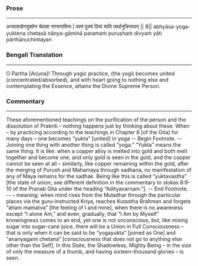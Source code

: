 ### Prose 
 --- 
अभ्यासयोगयुक्तेन चेतसा नान्यगामिना |
परमं पुरुषं दिव्यं याति पार्थानुचिन्तयन् || 8||
abhyāsa-yoga-yuktena chetasā nānya-gāminā
paramaṁ puruṣhaṁ divyaṁ yāti pārthānuchintayan

### Bengali Translation 
 --- 
O Partha [Arjuna]! Through yogic practice, (the yogi) becomes united (concentrated/absorbed), and with heart going to nothing else and contemplating the Essence, attains the Divine Supreme Person.

### Commentary 
 --- 
These aforementioned teachings on the purification of the person and the dissolution of Prakriti – nothing happens just by thinking about these. When – by practicing according to the teachings in Chapter 6 [of the Gita] for many days – one becomes “yukta” [united] in yoga -- Begin Footnote. -- Joining one thing with another thing is called “yoga.” “Yukta” means the same thing. It is like: when a copper alloy is melted into gold and both melt together and become one, and only gold is seen in the gold, and the copper cannot be seen at all – similarly, like copper remaining within the gold, after the merging of Purush and Mahamaya through sadhana, no manifestation of any of Maya remains for the sadhak. Being like this is called “yuktavastha” [the state of union; see different definition in the commentary to slokas 8:9-10 of the Pranab Gita under the heading “Adityavarnam.”]. -- End Footnote. -- – meaning: when mind rises from the Muladhar through the particular places via the guru-instructed Kriya, reaches Kutastha Brahman and forgets “aham mamatva” [the feeling of I and mine], when there is no awareness except “I alone Am,” and even, gradually, that “I Am by Myself” knowingness comes to an end, yet one is not unconscious, but, like mixing sugar into sugar-cane juice, there will be a Union in Full Consciousness – that is only when it can be said to be “yogayukta” [joined as One] and “ananyagami chetana” [consciousness that does not go to anything else other than the Self]. In this State, the Shadowless, Mighty Being – in the size of only the measure of a thumb, and having sixteen-thousand glories – is seen.